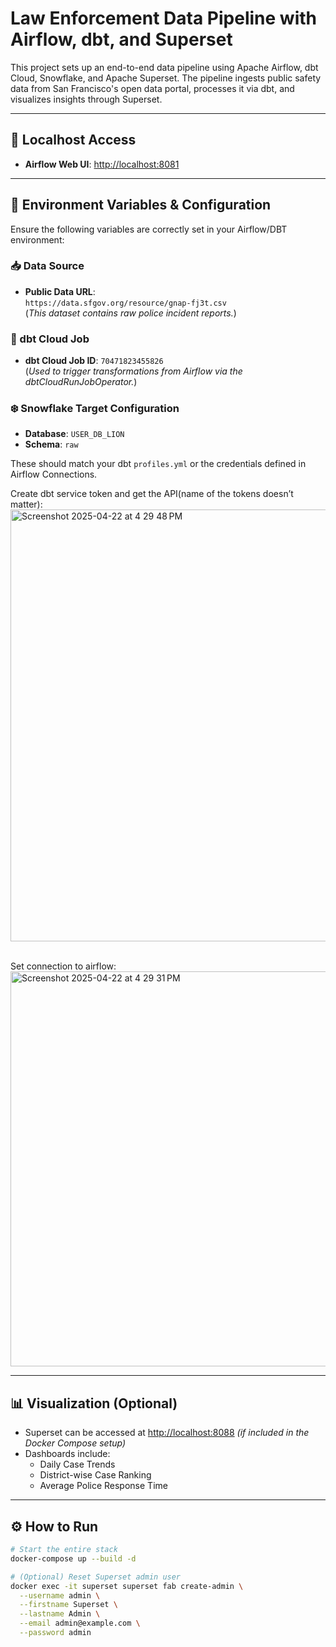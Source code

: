 # Law Enforcement Data Pipeline with Airflow, dbt, and Superset

This project sets up an end-to-end data pipeline using Apache Airflow, dbt Cloud, Snowflake, and Apache Superset. The pipeline ingests public safety data from San Francisco's open data portal, processes it via dbt, and visualizes insights through Superset.

---

## 🔗 Localhost Access

- **Airflow Web UI**: [http://localhost:8081](http://localhost:8081)

---

## 🧩 Environment Variables & Configuration

Ensure the following variables are correctly set in your Airflow/DBT environment:

### 📥 Data Source

- **Public Data URL**:  
  `https://data.sfgov.org/resource/gnap-fj3t.csv`  
  (_This dataset contains raw police incident reports._)

### 🧠 dbt Cloud Job

- **dbt Cloud Job ID**: `70471823455826`  
  (_Used to trigger transformations from Airflow via the dbtCloudRunJobOperator._)

### ❄️ Snowflake Target Configuration

- **Database**: `USER_DB_LION`  
- **Schema**: `raw`

These should match your dbt `profiles.yml` or the credentials defined in Airflow Connections.

Create dbt service token and get the API(name of the tokens doesn’t matter): <br>
<img width="691" alt="Screenshot 2025-04-22 at 4 29 48 PM" src="https://github.com/user-attachments/assets/df7bf324-d578-4113-b7d8-c567418cc725" /> <br> <br>

Set connection to airflow: <br>
<img width="632" alt="Screenshot 2025-04-22 at 4 29 31 PM" src="https://github.com/user-attachments/assets/94e2242b-b353-4d05-ab60-f557be24fb33" /> <br>

---

## 📊 Visualization (Optional)

- Superset can be accessed at [http://localhost:8088](http://localhost:8088) _(if included in the Docker Compose setup)_
- Dashboards include:
  - Daily Case Trends
  - District-wise Case Ranking
  - Average Police Response Time

---

## ⚙️ How to Run

```bash
# Start the entire stack
docker-compose up --build -d

# (Optional) Reset Superset admin user
docker exec -it superset superset fab create-admin \
  --username admin \
  --firstname Superset \
  --lastname Admin \
  --email admin@example.com \
  --password admin
